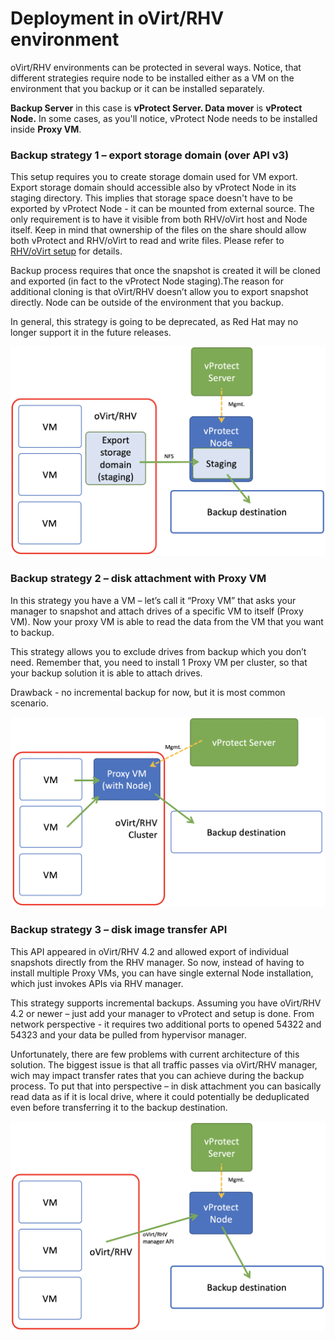 # Deployment in oVirt/RHV environment

oVirt/RHV environments can be protected in several ways. Notice, that different strategies require node to be installed either as a VM on the environment that you backup or it can be installed separately.

**Backup Server** in this case is **vProtect Server. Data mover** is **vProtect Node.** In some cases, as you'll notice, vProtect Node needs to be installed inside **Proxy VM**.

### Backup strategy 1 – export storage domain \(over API v3\)

This setup requires you to create storage domain used for VM export. Export storage domain should accessible also by vProtect Node in its staging directory. This implies that storage space doesn't have to be exported by vProtect Node - it can be mounted from external source. The only requirement is to have it visible from both RHV/oVirt host and Node itself. Keep in mind that ownership of the files on the share should allow both vProtect and RHV/oVirt to read and write files. Please refer to [RHV/oVirt setup](../initial_config/virtualization-platforms/setup_rhv.md) for details.

Backup process requires that once the snapshot is created it will be cloned and exported \(in fact to the vProtect Node staging\).The reason for additional cloning is that oVirt/RHV doesn’t allow you to export snapshot directly. Node can be outside of the environment that you backup.

In general, this strategy is going to be deprecated, as Red Hat may no longer support it in the future releases.

![](../.gitbook/assets/rhv-export_storage_domain.png)

### Backup strategy 2 – disk attachment with Proxy VM

In this strategy you have a VM – let’s call it “Proxy VM” that asks your manager to snapshot and attach drives of a specific VM to itself \(Proxy VM\). Now your proxy VM is able to read the data from the VM that you want to backup.

This strategy allows you to exclude drives from backup which you don’t need. Remember that, you need to install 1 Proxy VM per cluster, so that your backup solution it is able to attach drives.

Drawback - no incremental backup for now, but it is most common scenario.

![](../.gitbook/assets/rhv-disk_attachment.png)

### Backup strategy 3 – disk image transfer API

This API appeared in oVirt/RHV 4.2 and allowed export of individual snapshots directly from the RHV manager. So now, instead of having to install multiple Proxy VMs, you can have single external Node installation, which just invokes APIs via RHV manager.

This strategy supports incremental backups. Assuming you have oVirt/RHV 4.2 or newer – just add your manager to vProtect and setup is done. From network perspective - it requires two additional ports to opened 54322 and 54323 and your data be pulled from hypervisor manager.

Unfortunately, there are few problems with current architecture of this solution. The biggest issue is that all traffic passes via oVirt/RHV manager, wich may impact transfer rates that you can achieve during the backup process. To put that into perspective – in disk attachment you can basically read data as if it is local drive, where it could potentially be deduplicated even before transferring it to the backup destination.

![](../.gitbook/assets/rhv-disk_image_transfer.png)

### 

